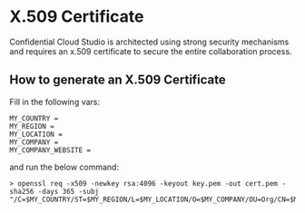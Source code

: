 # X.509 Certificate

Confidential Cloud Studio is architected using strong security mechanisms and requires an x.509 certificate to secure the entire collaboration process.

## How to generate an X.509 Certificate

Fill in the following vars:

```
MY_COUNTRY =
MY_REGION =
MY_LOCATION =
MY_COMPANY =
MY_COMPANY_WEBSITE =
```

and run the below command:

```
> openssl req -x509 -newkey rsa:4096 -keyout key.pem -out cert.pem -sha256 -days 365 -subj "/C=$MY_COUNTRY/ST=$MY_REGION/L=$MY_LOCATION/O=$MY_COMPANY/OU=Org/CN=$MY_COMPANY_WEBSITE"
```
